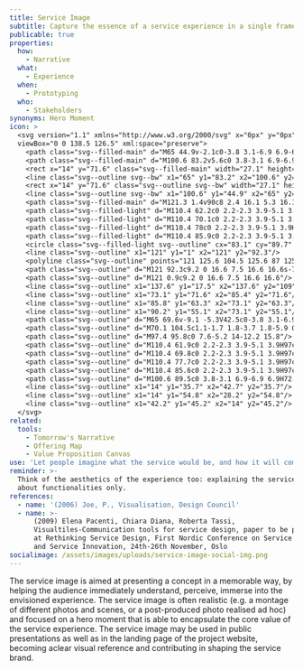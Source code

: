 ```yaml
---
title: Service Image
subtitle: Capture the essence of a service experience in a single frame.
publicable: true
properties:
  how:
    - Narrative
  what:
    - Experience
  when:
    - Prototyping
  who:
    - Stakeholders
synonyms: Hero Moment
icon: >
  <svg version="1.1" xmlns="http://www.w3.org/2000/svg" x="0px" y="0px"
  viewBox="0 0 138.5 126.5" xml:space="preserve">
    <path class="svg--filled-main" d="M65 44.9v-2.1c0-3.8 3.1-6.9 6.9-6.9h21.8c3.8 0 6.9 3.1 6.9 6.9v2.1"/>
    <path class="svg--filled-main" d="M100.6 83.2v5.6c0 3.8-3.1 6.9-6.9 6.9H71.9c-0.2-1.8-1.3-3.6-2.5-5.2 -1-1.2-2.7-2.4-4.3-2.7l0-4.6"/>
    <rect x="14" y="71.6" class="svg--filled-main" width="27.1" height="36.4"/>
    <line class="svg--outline svg--bw" x1="65" y1="83.2" x2="100.6" y2="83.2"/>
    <rect x="14" y="71.6" class="svg--outline svg--bw" width="27.1" height="36.4"/>
    <line class="svg--outline svg--bw" x1="100.6" y1="44.9" x2="65" y2="44.9"/>
    <path class="svg--filled-main" d="M121.3 1.4v90c8 2.4 16.1 5.3 16.1 14.2V17.4C137.3 8.6 130.1 1.4 121.3 1.4"/>
    <path class="svg--filled-light" d="M110.4 62.2c0 2.2-2.3 3.9-5.1 3.9H97c-2.8 0-5.1-1.8-5.1-3.9 0-2.2 2.3-3.9 5.1-3.9h8.3C108.1 58.3 110.4 60.1 110.4 62.2z"/>
    <path class="svg--filled-light" d="M110.4 70.1c0 2.2-2.3 3.9-5.1 3.9H97c-2.8 0-5.1-1.8-5.1-3.9s2.3-3.9 5.1-3.9h8.3C108.1 66.2 110.4 68 110.4 70.1z"/>
    <path class="svg--filled-light" d="M110.4 78c0 2.2-2.3 3.9-5.1 3.9H97c-2.8 0-5.1-1.8-5.1-3.9 0-2.2 2.3-3.9 5.1-3.9h8.3C108.1 74.1 110.4 75.8 110.4 78z"/>
    <path class="svg--filled-light" d="M110.4 85.9c0 2.2-2.3 3.9-5.1 3.9H97c-2.8 0-5.1-1.8-5.1-3.9 0-2.2 2.3-3.9 5.1-3.9h8.3C108.1 82 110.4 83.7 110.4 85.9z"/>
    <circle class="svg--filled-light svg--outline" cx="83.1" cy="89.7" r="2.6"/>
    <line class="svg--outline" x1="121" y1="1" x2="121" y2="92.3"/>
    <polyline class="svg--outline" points="121 125.6 104.5 125.6 87 125.6 0.9 125.6 0.9 17.5 121 17.5 "/>
    <path class="svg--outline" d="M121 92.3c9.2 0 16.6 7.5 16.6 16.6s-7.5 16.6-16.6 16.6"/>
    <path class="svg--outline" d="M121 0.9c9.2 0 16.6 7.5 16.6 16.6"/>
    <line class="svg--outline" x1="137.6" y1="17.5" x2="137.6" y2="109"/>
    <line class="svg--outline" x1="73.1" y1="71.6" x2="85.4" y2="71.6"/>
    <line class="svg--outline" x1="85.8" y1="63.3" x2="73.1" y2="63.3"/>
    <line class="svg--outline" x1="90.2" y1="55.1" x2="73.1" y2="55.1"/>
    <path class="svg--outline" d="M65 69.6v-9.1 -5.3V42.5c0-3.8 3.1-6.9 6.9-6.9h6.9 3.5 11.4c3.8 0 6.9 3.1 6.9 6.9v14.6"/>
    <path class="svg--outline" d="M70.1 104.5c1.1-1.7 1.8-3.7 1.8-5.9 0-4.5-2.9-8.4-6.9-9.8l0-0.4V71c0-2.8-2.4-5.1-5.2-5.1 -2.9 0-5.2 2.3-5.2 5.1v36.3"/>
    <path class="svg--outline" d="M97.4 95.8c0 7.6-5.2 14-12.2 15.8"/>
    <path class="svg--outline" d="M110.4 61.9c0 2.2-2.3 3.9-5.1 3.9H97c-2.8 0-5.1-1.8-5.1-3.9 0-2.2 2.3-3.9 5.1-3.9h8.3C108.1 58 110.4 59.7 110.4 61.9z"/>
    <path class="svg--outline" d="M110.4 69.8c0 2.2-2.3 3.9-5.1 3.9H97c-2.8 0-5.1-1.8-5.1-3.9 0-2.2 2.3-3.9 5.1-3.9h8.3C108.1 65.9 110.4 67.6 110.4 69.8z"/>
    <path class="svg--outline" d="M110.4 77.7c0 2.2-2.3 3.9-5.1 3.9H97c-2.8 0-5.1-1.8-5.1-3.9s2.3-3.9 5.1-3.9h8.3C108.1 73.7 110.4 75.5 110.4 77.7z"/>
    <path class="svg--outline" d="M110.4 85.6c0 2.2-2.3 3.9-5.1 3.9H97c-2.8 0-5.1-1.8-5.1-3.9 0-2.2 2.3-3.9 5.1-3.9h8.3C108.1 81.6 110.4 83.4 110.4 85.6z"/>
    <path class="svg--outline" d="M100.6 89.5c0 3.8-3.1 6.9-6.9 6.9H72.5"/>
    <line class="svg--outline" x1="14" y1="35.7" x2="42.7" y2="35.7"/>
    <line class="svg--outline" x1="14" y1="54.8" x2="28.2" y2="54.8"/>
    <line class="svg--outline" x1="42.2" y1="45.2" x2="14" y2="45.2"/>
  </svg>
related:
  tools:
    - Tomorrow's Narrative
    - Offering Map
    - Value Proposition Canvas
use: 'Let people imagine what the service would be, and how it will come to life.'
reminder: >-
  Think of the aesthetics of the experience too: explaining the service is not
  about functionalities only.
references:
  - name: '(2006) Joe, P., Visualisation, Design Council'
  - name: >-
      (2009) Elena Pacenti, Chiara Diana, Roberta Tassi,
      Visualtiles-Communication tools for service design, paper to be presented
      at Rethinking Service Design, First Nordic Conference on Service Design
      and Service Innovation, 24th-26th November, Oslo
socialimage: /assets/images/uploads/service-image-social-img.png
---
```

The service image is aimed at presenting a concept in a memorable way, by helping the audience immediately understand, perceive, immerse into the envisioned experience. The service image is often realistic (e.g. a montage of different photos and scenes, or a post-produced photo realised ad hoc) and focused on a hero moment that is able to encapsulate the core value of the service experience. The service image may be used in public presentations as well as in the landing page of the project website, becoming aclear visual reference and contributing in shaping the service brand.
